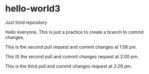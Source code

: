 # hello-world3
Just third repository

Hello everyone,
This is just a practice to create a branch to commit changes.

This is the second pull request and commit changes at 1:58 pm.

This IS the second pull and commit changes request at 2:00 pm.

This is the third pull and commit changes request at 2:29 pm.
